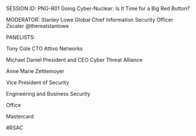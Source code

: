 SESSION ID: PNG-R01
Going Cyber-Nuclear: Is It Time for a Big Red Button?

MODERATOR: Stanley Lowe
Global Chief Information Security Officer Zscaler @therealstanlowe

PANELISTS:

Tony Cole
CTO Attivo Networks

Michael Daniel
President and CEO Cyber Threat Alliance

Anne Marie Zettlemoyer

Vice President of Security

Engineering and Business Security

Office

Mastercard

#RSAC

